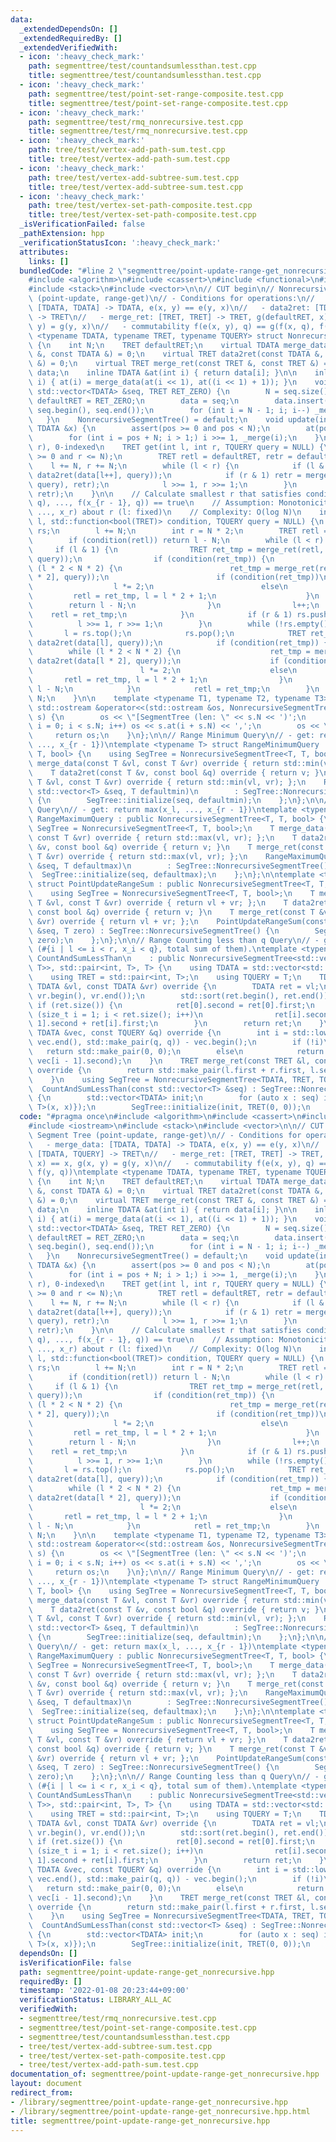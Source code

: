 ```yaml
---
data:
  _extendedDependsOn: []
  _extendedRequiredBy: []
  _extendedVerifiedWith:
  - icon: ':heavy_check_mark:'
    path: segmenttree/test/countandsumlessthan.test.cpp
    title: segmenttree/test/countandsumlessthan.test.cpp
  - icon: ':heavy_check_mark:'
    path: segmenttree/test/point-set-range-composite.test.cpp
    title: segmenttree/test/point-set-range-composite.test.cpp
  - icon: ':heavy_check_mark:'
    path: segmenttree/test/rmq_nonrecursive.test.cpp
    title: segmenttree/test/rmq_nonrecursive.test.cpp
  - icon: ':heavy_check_mark:'
    path: tree/test/vertex-add-path-sum.test.cpp
    title: tree/test/vertex-add-path-sum.test.cpp
  - icon: ':heavy_check_mark:'
    path: tree/test/vertex-add-subtree-sum.test.cpp
    title: tree/test/vertex-add-subtree-sum.test.cpp
  - icon: ':heavy_check_mark:'
    path: tree/test/vertex-set-path-composite.test.cpp
    title: tree/test/vertex-set-path-composite.test.cpp
  _isVerificationFailed: false
  _pathExtension: hpp
  _verificationStatusIcon: ':heavy_check_mark:'
  attributes:
    links: []
  bundledCode: "#line 2 \"segmenttree/point-update-range-get_nonrecursive.hpp\"\n\
    #include <algorithm>\n#include <cassert>\n#include <functional>\n#include <iostream>\n\
    #include <stack>\n#include <vector>\n\n// CUT begin\n// Nonrecursive Segment Tree\
    \ (point-update, range-get)\n// - Conditions for operations:\n//   - merge_data:\
    \ [TDATA, TDATA] -> TDATA, e(x, y) == e(y, x)\n//   - data2ret: [TDATA, TQUERY]\
    \ -> TRET\n//   - merge_ret: [TRET, TRET] -> TRET, g(defaultRET, x) == x, g(x,\
    \ y) = g(y, x)\n//   - commutability f(e(x, y), q) == g(f(x, q), f(y, q))\ntemplate\
    \ <typename TDATA, typename TRET, typename TQUERY> struct NonrecursiveSegmentTree\
    \ {\n    int N;\n    TRET defaultRET;\n    virtual TDATA merge_data(const TDATA\
    \ &, const TDATA &) = 0;\n    virtual TRET data2ret(const TDATA &, const TQUERY\
    \ &) = 0;\n    virtual TRET merge_ret(const TRET &, const TRET &) = 0;\n    std::vector<TDATA>\
    \ data;\n    inline TDATA &at(int i) { return data[i]; }\n\n    inline void _merge(int\
    \ i) { at(i) = merge_data(at(i << 1), at((i << 1) + 1)); }\n    void initialize(const\
    \ std::vector<TDATA> &seq, TRET RET_ZERO) {\n        N = seq.size();\n       \
    \ defaultRET = RET_ZERO;\n        data = seq;\n        data.insert(data.end(),\
    \ seq.begin(), seq.end());\n        for (int i = N - 1; i; i--) _merge(i);\n \
    \   }\n    NonrecursiveSegmentTree() = default;\n    void update(int pos, const\
    \ TDATA &x) {\n        assert(pos >= 0 and pos < N);\n        at(pos + N) = x;\n\
    \        for (int i = pos + N; i > 1;) i >>= 1, _merge(i);\n    }\n\n    // [l,\
    \ r), 0-indexed\n    TRET get(int l, int r, TQUERY query = NULL) {\n        assert(l\
    \ >= 0 and r <= N);\n        TRET retl = defaultRET, retr = defaultRET;\n    \
    \    l += N, r += N;\n        while (l < r) {\n            if (l & 1) retl = merge_ret(retl,\
    \ data2ret(data[l++], query));\n            if (r & 1) retr = merge_ret(data2ret(data[--r],\
    \ query), retr);\n            l >>= 1, r >>= 1;\n        }\n        return merge_ret(retl,\
    \ retr);\n    }\n\n    // Calculate smallest r that satisfies condition(g(f(x_l,\
    \ q), ..., f(x_{r - 1}, q)) == true\n    // Assumption: Monotonicity of g(x_l,\
    \ ..., x_r) about r (l: fixed)\n    // Complexity: O(log N)\n    int binary_search(int\
    \ l, std::function<bool(TRET)> condition, TQUERY query = NULL) {\n        std::stack<int>\
    \ rs;\n        l += N;\n        int r = N * 2;\n        TRET retl = defaultRET;\n\
    \        if (condition(retl)) return l - N;\n        while (l < r) {\n       \
    \     if (l & 1) {\n                TRET ret_tmp = merge_ret(retl, data2ret(data[l],\
    \ query));\n                if (condition(ret_tmp)) {\n                    while\
    \ (l * 2 < N * 2) {\n                        ret_tmp = merge_ret(retl, data2ret(data[l\
    \ * 2], query));\n                        if (condition(ret_tmp))\n          \
    \                  l *= 2;\n                        else\n                   \
    \         retl = ret_tmp, l = l * 2 + 1;\n                    }\n            \
    \        return l - N;\n                }\n                l++;\n            \
    \    retl = ret_tmp;\n            }\n            if (r & 1) rs.push(--r);\n  \
    \          l >>= 1, r >>= 1;\n        }\n        while (!rs.empty()) {\n     \
    \       l = rs.top();\n            rs.pop();\n            TRET ret_tmp = merge_ret(retl,\
    \ data2ret(data[l], query));\n            if (condition(ret_tmp)) {\n        \
    \        while (l * 2 < N * 2) {\n                    ret_tmp = merge_ret(retl,\
    \ data2ret(data[l * 2], query));\n                    if (condition(ret_tmp))\n\
    \                        l *= 2;\n                    else\n                 \
    \       retl = ret_tmp, l = l * 2 + 1;\n                }\n                return\
    \ l - N;\n            }\n            retl = ret_tmp;\n        }\n        return\
    \ N;\n    }\n\n    template <typename T1, typename T2, typename T3>\n    friend\
    \ std::ostream &operator<<(std::ostream &os, NonrecursiveSegmentTree<T1, T2, T3>\
    \ s) {\n        os << \"[SegmentTree (len: \" << s.N << ')';\n        for (int\
    \ i = 0; i < s.N; i++) os << s.at(i + s.N) << ',';\n        os << \"]\";\n   \
    \     return os;\n    }\n};\n\n// Range Minimum Query\n// - get: return min(x_l,\
    \ ..., x_{r - 1})\ntemplate <typename T> struct RangeMinimumQuery : public NonrecursiveSegmentTree<T,\
    \ T, bool> {\n    using SegTree = NonrecursiveSegmentTree<T, T, bool>;\n    T\
    \ merge_data(const T &vl, const T &vr) override { return std::min(vl, vr); };\n\
    \    T data2ret(const T &v, const bool &q) override { return v; }\n    T merge_ret(const\
    \ T &vl, const T &vr) override { return std::min(vl, vr); };\n    RangeMinimumQuery(const\
    \ std::vector<T> &seq, T defaultmin)\n        : SegTree::NonrecursiveSegmentTree()\
    \ {\n        SegTree::initialize(seq, defaultmin);\n    };\n};\n\n// Range Maximum\
    \ Query\n// - get: return max(x_l, ..., x_{r - 1})\ntemplate <typename T> struct\
    \ RangeMaximumQuery : public NonrecursiveSegmentTree<T, T, bool> {\n    using\
    \ SegTree = NonrecursiveSegmentTree<T, T, bool>;\n    T merge_data(const T &vl,\
    \ const T &vr) override { return std::max(vl, vr); };\n    T data2ret(const T\
    \ &v, const bool &q) override { return v; }\n    T merge_ret(const T &vl, const\
    \ T &vr) override { return std::max(vl, vr); };\n    RangeMaximumQuery(const std::vector<T>\
    \ &seq, T defaultmax)\n        : SegTree::NonrecursiveSegmentTree() {\n      \
    \  SegTree::initialize(seq, defaultmax);\n    };\n};\n\ntemplate <typename T>\
    \ struct PointUpdateRangeSum : public NonrecursiveSegmentTree<T, T, bool> {\n\
    \    using SegTree = NonrecursiveSegmentTree<T, T, bool>;\n    T merge_data(const\
    \ T &vl, const T &vr) override { return vl + vr; };\n    T data2ret(const T &v,\
    \ const bool &q) override { return v; }\n    T merge_ret(const T &vl, const T\
    \ &vr) override { return vl + vr; };\n    PointUpdateRangeSum(const std::vector<T>\
    \ &seq, T zero) : SegTree::NonrecursiveSegmentTree() {\n        SegTree::initialize(seq,\
    \ zero);\n    };\n};\n\n// Range Counting less than q Query\n// - get: return\
    \ (#{i | l <= i < r, x_i < q}, total sum of them).\ntemplate <typename T>\nstruct\
    \ CountAndSumLessThan\n    : public NonrecursiveSegmentTree<std::vector<std::pair<T,\
    \ T>>, std::pair<int, T>, T> {\n    using TDATA = std::vector<std::pair<T, T>>;\n\
    \    using TRET = std::pair<int, T>;\n    using TQUERY = T;\n    TDATA merge_data(const\
    \ TDATA &vl, const TDATA &vr) override {\n        TDATA ret = vl;\n        ret.insert(ret.end(),\
    \ vr.begin(), vr.end());\n        std::sort(ret.begin(), ret.end());\n       \
    \ if (ret.size()) {\n            ret[0].second = ret[0].first;\n            for\
    \ (size_t i = 1; i < ret.size(); i++)\n                ret[i].second = ret[i -\
    \ 1].second + ret[i].first;\n        }\n        return ret;\n    }\n    TRET data2ret(const\
    \ TDATA &vec, const TQUERY &q) override {\n        int i = std::lower_bound(vec.begin(),\
    \ vec.end(), std::make_pair(q, q)) - vec.begin();\n        if (!i)\n         \
    \   return std::make_pair(0, 0);\n        else\n            return std::make_pair(i,\
    \ vec[i - 1].second);\n    }\n    TRET merge_ret(const TRET &l, const TRET &r)\
    \ override {\n        return std::make_pair(l.first + r.first, l.second + r.second);\n\
    \    }\n    using SegTree = NonrecursiveSegmentTree<TDATA, TRET, TQUERY>;\n  \
    \  CountAndSumLessThan(const std::vector<T> &seq) : SegTree::NonrecursiveSegmentTree()\
    \ {\n        std::vector<TDATA> init;\n        for (auto x : seq) init.emplace_back(TDATA{std::pair<T,\
    \ T>(x, x)});\n        SegTree::initialize(init, TRET(0, 0));\n    }\n};\n"
  code: "#pragma once\n#include <algorithm>\n#include <cassert>\n#include <functional>\n\
    #include <iostream>\n#include <stack>\n#include <vector>\n\n// CUT begin\n// Nonrecursive\
    \ Segment Tree (point-update, range-get)\n// - Conditions for operations:\n//\
    \   - merge_data: [TDATA, TDATA] -> TDATA, e(x, y) == e(y, x)\n//   - data2ret:\
    \ [TDATA, TQUERY] -> TRET\n//   - merge_ret: [TRET, TRET] -> TRET, g(defaultRET,\
    \ x) == x, g(x, y) = g(y, x)\n//   - commutability f(e(x, y), q) == g(f(x, q),\
    \ f(y, q))\ntemplate <typename TDATA, typename TRET, typename TQUERY> struct NonrecursiveSegmentTree\
    \ {\n    int N;\n    TRET defaultRET;\n    virtual TDATA merge_data(const TDATA\
    \ &, const TDATA &) = 0;\n    virtual TRET data2ret(const TDATA &, const TQUERY\
    \ &) = 0;\n    virtual TRET merge_ret(const TRET &, const TRET &) = 0;\n    std::vector<TDATA>\
    \ data;\n    inline TDATA &at(int i) { return data[i]; }\n\n    inline void _merge(int\
    \ i) { at(i) = merge_data(at(i << 1), at((i << 1) + 1)); }\n    void initialize(const\
    \ std::vector<TDATA> &seq, TRET RET_ZERO) {\n        N = seq.size();\n       \
    \ defaultRET = RET_ZERO;\n        data = seq;\n        data.insert(data.end(),\
    \ seq.begin(), seq.end());\n        for (int i = N - 1; i; i--) _merge(i);\n \
    \   }\n    NonrecursiveSegmentTree() = default;\n    void update(int pos, const\
    \ TDATA &x) {\n        assert(pos >= 0 and pos < N);\n        at(pos + N) = x;\n\
    \        for (int i = pos + N; i > 1;) i >>= 1, _merge(i);\n    }\n\n    // [l,\
    \ r), 0-indexed\n    TRET get(int l, int r, TQUERY query = NULL) {\n        assert(l\
    \ >= 0 and r <= N);\n        TRET retl = defaultRET, retr = defaultRET;\n    \
    \    l += N, r += N;\n        while (l < r) {\n            if (l & 1) retl = merge_ret(retl,\
    \ data2ret(data[l++], query));\n            if (r & 1) retr = merge_ret(data2ret(data[--r],\
    \ query), retr);\n            l >>= 1, r >>= 1;\n        }\n        return merge_ret(retl,\
    \ retr);\n    }\n\n    // Calculate smallest r that satisfies condition(g(f(x_l,\
    \ q), ..., f(x_{r - 1}, q)) == true\n    // Assumption: Monotonicity of g(x_l,\
    \ ..., x_r) about r (l: fixed)\n    // Complexity: O(log N)\n    int binary_search(int\
    \ l, std::function<bool(TRET)> condition, TQUERY query = NULL) {\n        std::stack<int>\
    \ rs;\n        l += N;\n        int r = N * 2;\n        TRET retl = defaultRET;\n\
    \        if (condition(retl)) return l - N;\n        while (l < r) {\n       \
    \     if (l & 1) {\n                TRET ret_tmp = merge_ret(retl, data2ret(data[l],\
    \ query));\n                if (condition(ret_tmp)) {\n                    while\
    \ (l * 2 < N * 2) {\n                        ret_tmp = merge_ret(retl, data2ret(data[l\
    \ * 2], query));\n                        if (condition(ret_tmp))\n          \
    \                  l *= 2;\n                        else\n                   \
    \         retl = ret_tmp, l = l * 2 + 1;\n                    }\n            \
    \        return l - N;\n                }\n                l++;\n            \
    \    retl = ret_tmp;\n            }\n            if (r & 1) rs.push(--r);\n  \
    \          l >>= 1, r >>= 1;\n        }\n        while (!rs.empty()) {\n     \
    \       l = rs.top();\n            rs.pop();\n            TRET ret_tmp = merge_ret(retl,\
    \ data2ret(data[l], query));\n            if (condition(ret_tmp)) {\n        \
    \        while (l * 2 < N * 2) {\n                    ret_tmp = merge_ret(retl,\
    \ data2ret(data[l * 2], query));\n                    if (condition(ret_tmp))\n\
    \                        l *= 2;\n                    else\n                 \
    \       retl = ret_tmp, l = l * 2 + 1;\n                }\n                return\
    \ l - N;\n            }\n            retl = ret_tmp;\n        }\n        return\
    \ N;\n    }\n\n    template <typename T1, typename T2, typename T3>\n    friend\
    \ std::ostream &operator<<(std::ostream &os, NonrecursiveSegmentTree<T1, T2, T3>\
    \ s) {\n        os << \"[SegmentTree (len: \" << s.N << ')';\n        for (int\
    \ i = 0; i < s.N; i++) os << s.at(i + s.N) << ',';\n        os << \"]\";\n   \
    \     return os;\n    }\n};\n\n// Range Minimum Query\n// - get: return min(x_l,\
    \ ..., x_{r - 1})\ntemplate <typename T> struct RangeMinimumQuery : public NonrecursiveSegmentTree<T,\
    \ T, bool> {\n    using SegTree = NonrecursiveSegmentTree<T, T, bool>;\n    T\
    \ merge_data(const T &vl, const T &vr) override { return std::min(vl, vr); };\n\
    \    T data2ret(const T &v, const bool &q) override { return v; }\n    T merge_ret(const\
    \ T &vl, const T &vr) override { return std::min(vl, vr); };\n    RangeMinimumQuery(const\
    \ std::vector<T> &seq, T defaultmin)\n        : SegTree::NonrecursiveSegmentTree()\
    \ {\n        SegTree::initialize(seq, defaultmin);\n    };\n};\n\n// Range Maximum\
    \ Query\n// - get: return max(x_l, ..., x_{r - 1})\ntemplate <typename T> struct\
    \ RangeMaximumQuery : public NonrecursiveSegmentTree<T, T, bool> {\n    using\
    \ SegTree = NonrecursiveSegmentTree<T, T, bool>;\n    T merge_data(const T &vl,\
    \ const T &vr) override { return std::max(vl, vr); };\n    T data2ret(const T\
    \ &v, const bool &q) override { return v; }\n    T merge_ret(const T &vl, const\
    \ T &vr) override { return std::max(vl, vr); };\n    RangeMaximumQuery(const std::vector<T>\
    \ &seq, T defaultmax)\n        : SegTree::NonrecursiveSegmentTree() {\n      \
    \  SegTree::initialize(seq, defaultmax);\n    };\n};\n\ntemplate <typename T>\
    \ struct PointUpdateRangeSum : public NonrecursiveSegmentTree<T, T, bool> {\n\
    \    using SegTree = NonrecursiveSegmentTree<T, T, bool>;\n    T merge_data(const\
    \ T &vl, const T &vr) override { return vl + vr; };\n    T data2ret(const T &v,\
    \ const bool &q) override { return v; }\n    T merge_ret(const T &vl, const T\
    \ &vr) override { return vl + vr; };\n    PointUpdateRangeSum(const std::vector<T>\
    \ &seq, T zero) : SegTree::NonrecursiveSegmentTree() {\n        SegTree::initialize(seq,\
    \ zero);\n    };\n};\n\n// Range Counting less than q Query\n// - get: return\
    \ (#{i | l <= i < r, x_i < q}, total sum of them).\ntemplate <typename T>\nstruct\
    \ CountAndSumLessThan\n    : public NonrecursiveSegmentTree<std::vector<std::pair<T,\
    \ T>>, std::pair<int, T>, T> {\n    using TDATA = std::vector<std::pair<T, T>>;\n\
    \    using TRET = std::pair<int, T>;\n    using TQUERY = T;\n    TDATA merge_data(const\
    \ TDATA &vl, const TDATA &vr) override {\n        TDATA ret = vl;\n        ret.insert(ret.end(),\
    \ vr.begin(), vr.end());\n        std::sort(ret.begin(), ret.end());\n       \
    \ if (ret.size()) {\n            ret[0].second = ret[0].first;\n            for\
    \ (size_t i = 1; i < ret.size(); i++)\n                ret[i].second = ret[i -\
    \ 1].second + ret[i].first;\n        }\n        return ret;\n    }\n    TRET data2ret(const\
    \ TDATA &vec, const TQUERY &q) override {\n        int i = std::lower_bound(vec.begin(),\
    \ vec.end(), std::make_pair(q, q)) - vec.begin();\n        if (!i)\n         \
    \   return std::make_pair(0, 0);\n        else\n            return std::make_pair(i,\
    \ vec[i - 1].second);\n    }\n    TRET merge_ret(const TRET &l, const TRET &r)\
    \ override {\n        return std::make_pair(l.first + r.first, l.second + r.second);\n\
    \    }\n    using SegTree = NonrecursiveSegmentTree<TDATA, TRET, TQUERY>;\n  \
    \  CountAndSumLessThan(const std::vector<T> &seq) : SegTree::NonrecursiveSegmentTree()\
    \ {\n        std::vector<TDATA> init;\n        for (auto x : seq) init.emplace_back(TDATA{std::pair<T,\
    \ T>(x, x)});\n        SegTree::initialize(init, TRET(0, 0));\n    }\n};\n"
  dependsOn: []
  isVerificationFile: false
  path: segmenttree/point-update-range-get_nonrecursive.hpp
  requiredBy: []
  timestamp: '2022-01-08 20:23:44+09:00'
  verificationStatus: LIBRARY_ALL_AC
  verifiedWith:
  - segmenttree/test/rmq_nonrecursive.test.cpp
  - segmenttree/test/point-set-range-composite.test.cpp
  - segmenttree/test/countandsumlessthan.test.cpp
  - tree/test/vertex-add-subtree-sum.test.cpp
  - tree/test/vertex-set-path-composite.test.cpp
  - tree/test/vertex-add-path-sum.test.cpp
documentation_of: segmenttree/point-update-range-get_nonrecursive.hpp
layout: document
redirect_from:
- /library/segmenttree/point-update-range-get_nonrecursive.hpp
- /library/segmenttree/point-update-range-get_nonrecursive.hpp.html
title: segmenttree/point-update-range-get_nonrecursive.hpp
---
```

